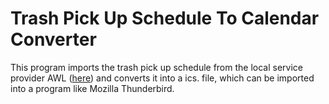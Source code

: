# Trash Pick Up Schedule To Calendar Converter

This program imports  the trash pick up schedule from the local service provider AWL ([here](https://www.awl-neuss.de/nc/abfallkalender.html))
and converts it into a ics. file, which can be imported into a program like Mozilla Thunderbird.